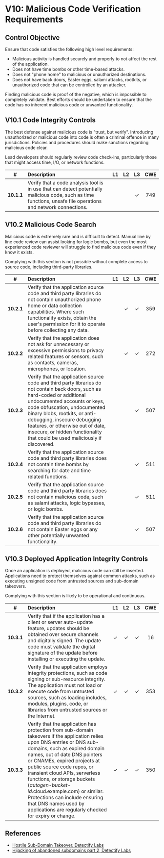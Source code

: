 # V10: Malicious Code Verification Requirements

## Control Objective

Ensure that code satisfies the following high level requirements:

* Malicious activity is handled securely and properly  to not affect the rest of the application.
* Does not have time bombs or other time-based attacks.
* Does not "phone home" to malicious or unauthorized destinations.
* Does not have back doors, Easter eggs, salami attacks, rootkits, or unauthorized code that can be controlled by an attacker.

Finding malicious code is proof of the negative, which is impossible to completely validate. Best efforts should be undertaken to ensure that the code has no inherent malicious code or unwanted functionality.

## V10.1 Code Integrity Controls

The best defense against malicious code is "trust, but verify". Introducing unauthorized or malicious code into code is often a criminal offence in many jurisdictions. Policies and procedures should make sanctions regarding malicious code clear.

Lead developers should regularly review code check-ins, particularly those that might access time, I/O, or network functions.

| # | Description | L1 | L2 | L3 | CWE |
| :---: | :--- | :---: | :---:| :---: | :---: |
| **10.1.1** | <a name="v4.0.1-10.1.1">Verify</a> that a code analysis tool is in use that can detect potentially malicious code, such as time functions, unsafe file operations and network connections. | | | ✓ | 749 |

## V10.2 Malicious Code Search

Malicious code is extremely rare and is difficult to detect. Manual line by line code review can assist looking for logic bombs, but even the most experienced code reviewer will struggle to find malicious code even if they know it exists.

Complying with this section is not possible without complete access to source code, including third-party libraries.

| # | Description | L1 | L2 | L3 | CWE |
| :---: | :--- | :---: | :---:| :---: | :---: |
| **10.2.1** | <a name="v4.0.1-10.2.1">Verify</a> that the application source code and third party libraries do not contain unauthorized phone home or data collection capabilities. Where such functionality exists, obtain the user's permission for it to operate  before collecting any data. | | ✓ | ✓ | 359 |
| **10.2.2** | <a name="v4.0.1-10.2.2">Verify</a> that the application does not ask for unnecessary or excessive permissions to privacy related features or sensors, such as contacts, cameras, microphones, or location. | | ✓ | ✓ | 272 |
| **10.2.3** | <a name="v4.0.1-10.2.3">Verify</a> that the application source code and third party libraries do not contain back doors, such as hard-coded or additional undocumented accounts or keys, code obfuscation, undocumented binary blobs, rootkits, or anti-debugging, insecure debugging features, or otherwise out of date, insecure, or hidden functionality that could be used maliciously if discovered. | | | ✓ | 507 |
| **10.2.4** | <a name="v4.0.1-10.2.4">Verify</a> that the application source code and third party libraries does not contain time bombs by searching for date and time related functions. | | | ✓ | 511 |
| **10.2.5** | <a name="v4.0.1-10.2.5">Verify</a> that the application source code and third party libraries does not contain malicious code, such as salami attacks, logic bypasses, or logic bombs. | | | ✓ | 511 |
| **10.2.6** | <a name="v4.0.1-10.2.6">Verify</a> that the application source code and third party libraries do not contain Easter eggs or any other potentially unwanted functionality. | | | ✓ | 507 |

## V10.3 Deployed Application Integrity Controls

Once an application is deployed, malicious code can still be inserted. Applications need to protect themselves against common attacks, such as executing unsigned code from untrusted sources and sub-domain takeovers.

Complying with this section is likely to be operational and continuous.

| # | Description | L1 | L2 | L3 | CWE |
| :---: | :--- | :---: | :---:| :---: | :---: |
| **10.3.1** | <a name="v4.0.1-10.3.1">Verify</a> that if the application has a client or server auto-update feature, updates should be obtained over secure channels and digitally signed. The update code must validate the digital signature of the update before installing or executing the update. | ✓ | ✓ | ✓ | 16 |
| **10.3.2** | <a name="v4.0.1-10.3.2">Verify</a> that the application employs integrity protections, such as code signing or sub-resource integrity. The application must not load or execute code from untrusted sources, such as loading includes, modules, plugins, code, or libraries from untrusted sources or the Internet. | ✓ | ✓ | ✓ | 353 |
| **10.3.3** | <a name="v4.0.1-10.3.3">Verify</a> that the application has protection from sub-domain takeovers if the application relies upon DNS entries or DNS sub-domains, such as expired domain names, out of date DNS pointers or CNAMEs, expired projects at public source code repos, or transient cloud APIs, serverless functions, or storage buckets (*autogen-bucket-id*.cloud.example.com) or similar. Protections can include ensuring that DNS names used by applications are regularly checked for expiry or change. | ✓ | ✓ | ✓ | 350 |

## References

* [Hostile Sub-Domain Takeover, Detectify Labs](https://labs.detectify.com/2014/10/21/hostile-subdomain-takeover-using-herokugithubdesk-more/)
* [Hijacking of abandoned subdomains part 2, Detectify Labs](https://labs.detectify.com/2014/12/08/hijacking-of-abandoned-subdomains-part-2/)

